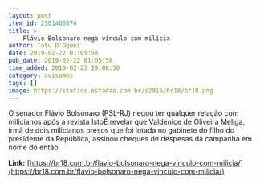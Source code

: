 ```yaml
---
layout: post
item_id: 2501406874
title: >-
    Flávio Bolsonaro nega vínculo com milícia
author: Tatu D'Oquei
date: 2019-02-22 01:05:58
pub_date: 2019-02-22 01:05:58
time_added: 2019-02-23 19:08:30
category: avisamos
tags: []
image: https://statics.estadao.com.br/s2016/br18/br18.png
---
```


O senador Flávio Bolsonaro (PSL-RJ) negou ter qualquer relação com milicianos após a revista IstoÉ revelar que Valdenice de Oliveira Meliga, irmã de dois milicianos presos que foi lotada no gabinete do filho do presidente da República, assinou cheques de despesas da campanha em nome do então

**Link:** [https://br18.com.br/flavio-bolsonaro-nega-vinculo-com-milicia/](https://br18.com.br/flavio-bolsonaro-nega-vinculo-com-milicia/)

